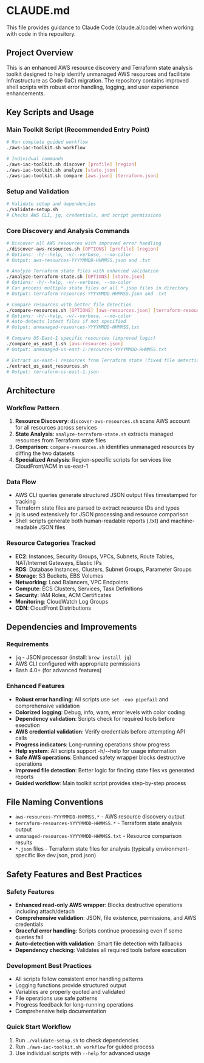 # CLAUDE.md

This file provides guidance to Claude Code (claude.ai/code) when working with code in this repository.

## Project Overview

This is an enhanced AWS resource discovery and Terraform state analysis toolkit designed to help identify unmanaged AWS resources and facilitate Infrastructure as Code (IaC) migration. The repository contains improved shell scripts with robust error handling, logging, and user experience enhancements.

## Key Scripts and Usage

### Main Toolkit Script (Recommended Entry Point)

```bash
# Run complete guided workflow
./aws-iac-toolkit.sh workflow

# Individual commands
./aws-iac-toolkit.sh discover [profile] [region]
./aws-iac-toolkit.sh analyze [state.json]
./aws-iac-toolkit.sh compare [aws.json] [terraform.json]
```

### Setup and Validation

```bash
# Validate setup and dependencies
./validate-setup.sh
# Checks AWS CLI, jq, credentials, and script permissions
```

### Core Discovery and Analysis Commands

```bash
# Discover all AWS resources with improved error handling
./discover-aws-resources.sh [OPTIONS] [profile] [region]
# Options: -h/--help, -v/--verbose, --no-color
# Output: aws-resources-YYYYMMDD-HHMMSS.json and .txt

# Analyze Terraform state files with enhanced validation
./analyze-terraform-state.sh [OPTIONS] [state.json]
# Options: -h/--help, -v/--verbose, --no-color
# Can process multiple state files or all *.json files in directory
# Output: terraform-resources-YYYYMMDD-HHMMSS.json and .txt

# Compare resources with better file detection
./compare-resources.sh [OPTIONS] [aws-resources.json] [terraform-resources.json]
# Options: -h/--help, -v/--verbose, --no-color
# Auto-detects latest files if not specified
# Output: unmanaged-resources-YYYYMMDD-HHMMSS.txt

# Compare US-East-1 specific resources (improved logic)
./compare_us_east_1.sh [aws-resources.json]
# Output: unmanaged-us-east-1-resources-YYYYMMDD-HHMMSS.txt

# Extract us-east-1 resources from Terraform state (fixed file detection)
./extract_us_east_resources.sh
# Output: terraform-us-east-1.json
```

## Architecture

### Workflow Pattern
1. **Resource Discovery**: `discover-aws-resources.sh` scans AWS account for all resources across services
2. **State Analysis**: `analyze-terraform-state.sh` extracts managed resources from Terraform state files
3. **Comparison**: `compare-resources.sh` identifies unmanaged resources by diffing the two datasets
4. **Specialized Analysis**: Region-specific scripts for services like CloudFront/ACM in us-east-1

### Data Flow
- AWS CLI queries generate structured JSON output files timestamped for tracking
- Terraform state files are parsed to extract resource IDs and types
- jq is used extensively for JSON processing and resource comparison
- Shell scripts generate both human-readable reports (.txt) and machine-readable JSON files

### Resource Categories Tracked
- **EC2**: Instances, Security Groups, VPCs, Subnets, Route Tables, NAT/Internet Gateways, Elastic IPs
- **RDS**: Database Instances, Clusters, Subnet Groups, Parameter Groups
- **Storage**: S3 Buckets, EBS Volumes
- **Networking**: Load Balancers, VPC Endpoints
- **Compute**: ECS Clusters, Services, Task Definitions
- **Security**: IAM Roles, ACM Certificates
- **Monitoring**: CloudWatch Log Groups
- **CDN**: CloudFront Distributions

## Dependencies and Improvements

### Requirements
- `jq` - JSON processor (install: `brew install jq`)
- AWS CLI configured with appropriate permissions
- Bash 4.0+ (for advanced features)

### Enhanced Features
- **Robust error handling**: All scripts use `set -euo pipefail` and comprehensive validation
- **Colorized logging**: Debug, info, warn, error levels with color coding
- **Dependency validation**: Scripts check for required tools before execution
- **AWS credential validation**: Verify credentials before attempting API calls
- **Progress indicators**: Long-running operations show progress
- **Help system**: All scripts support -h/--help for usage information
- **Safe AWS operations**: Enhanced safety wrapper blocks destructive operations
- **Improved file detection**: Better logic for finding state files vs generated reports
- **Guided workflow**: Main toolkit script provides step-by-step process

## File Naming Conventions

- `aws-resources-YYYYMMDD-HHMMSS.*` - AWS resource discovery output
- `terraform-resources-YYYYMMDD-HHMMSS.*` - Terraform state analysis output
- `unmanaged-resources-YYYYMMDD-HHMMSS.txt` - Resource comparison results
- `*.json` files - Terraform state files for analysis (typically environment-specific like dev.json, prod.json)

## Safety Features and Best Practices

### Safety Features
- **Enhanced read-only AWS wrapper**: Blocks destructive operations including attach/detach
- **Comprehensive validation**: JSON, file existence, permissions, and AWS credentials
- **Graceful error handling**: Scripts continue processing even if some queries fail
- **Auto-detection with validation**: Smart file detection with fallbacks
- **Dependency checking**: Validates all required tools before execution

### Development Best Practices
- All scripts follow consistent error handling patterns
- Logging functions provide structured output
- Variables are properly quoted and validated
- File operations use safe patterns
- Progress feedback for long-running operations
- Comprehensive help documentation

### Quick Start Workflow
1. Run `./validate-setup.sh` to check dependencies
2. Run `./aws-iac-toolkit.sh workflow` for guided process
3. Use individual scripts with `--help` for advanced usage